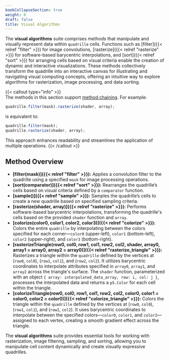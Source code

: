 ```yaml
---
bookCollapseSection: true  
weight: 8  
draft: false  
title: Visual Algorithms
---
```


The **visual algorithms** suite comprises methods that manipulate and visually represent data within `quadrille` cells. Functions such as [filter]({{< relref "filter" >}}) for image convolutions, [rasterize]({{< relref "rasterize" >}}) for software-based barycentric interpolations, and [sort]({{< relref "sort" >}}) for arranging cells based on visual criteria enable the creation of dynamic and interactive visualizations. These methods collectively transform the quadrille into an interactive canvas for illustrating and navigating visual computing concepts, offering an intuitive way to explore algorithms for rasterization, image processing, and data sorting.

{{< callout type="info" >}}  
The methods in this section support [method chaining](https://en.wikipedia.org/wiki/Method_chaining). For example:
```javascript
quadrille.filter(mask).rasterize(shader, array);
```
is equivalent to:
```javascript
quadrille.filter(mask);
quadrille.rasterize(shader, array);
```
This approach enhances readability and streamlines the application of multiple operations.
{{< /callout >}}

## Method Overview

- **[filter(mask)]({{< relref "filter" >}}):** Applies a convolution filter to the quadrille using a specified `mask` for image processing operations.
- **[sort(comparator)]({{< relref "sort" >}}):** Rearranges the quadrille’s cells based on visual criteria defined by a `comparator` function.
- **[sample()]({{< relref "sample" >}}):** Samples the quadrille’s cells to create a new quadrille based on specified sampling criteria.
- **[rasterize(shader, array)]({{< relref "rasterize" >}}):** Performs software-based barycentric interpolations, transforming the quadrille's cells based on the provided `shader` function and `array`.
- **[colorize(color0, color1, color2, color3)]({{< relref "colorize" >}}):** Colors the entire `quadrille` by interpolating between the colors specified for each corner—`color0` (upper-left), `color1` (bottom-left), `color2` (upper-right), and `color3` (bottom-right).
- **[rasterizeTriangle(row0, col0, row1, col1, row2, col2, shader, array0, array1 = array0, array2 = array0)]({{< relref "rasterize_triangle" >}}):** Rasterizes a triangle within the `quadrille` defined by the vertices at (`row0`, `col0`), (`row1`, `col1`), and (`row2`, `col2`). It utilizes barycentric coordinates to interpolate attributes specified in `array0`, `array1`, and `array2` across the triangle's surface. The `shader` function, parameterized with an object `{ array: interpolated_data_array, row: i, col: j }`, processes the interpolated data and returns a `p5.Color` for each cell within the triangle.
- **[colorizeTriangle(row0, col0, row1, col1, row2, col2, color0, color1 = color0, color2 = color0)]({{< relref "colorize_triangle" >}}):** Colors the triangle within the `quadrille` defined by the vertices at (`row0`, `col0`), (`row1`, `col1`), and (`row2`, `col2`). It uses barycentric coordinates to interpolate between the specified colors—`color0`, `color1`, and `color2`—assigned to each vertex, creating a smooth gradient effect across the triangle.

The **visual algorithms** suite provides essential tools for working with rasterization, image filtering, sampling, and sorting, allowing you to manipulate cell content dynamically and create visually expressive quadrilles.